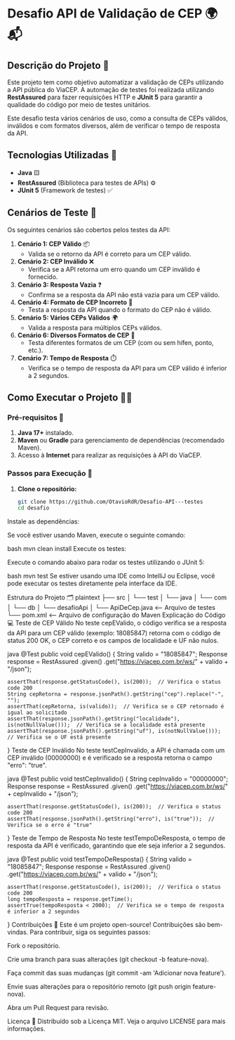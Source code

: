 # Desafio API de Validação de CEP 🌍📬

## Descrição do Projeto 📝

Este projeto tem como objetivo automatizar a validação de CEPs utilizando a API pública do ViaCEP. A automação de testes foi realizada utilizando **RestAssured** para fazer requisições HTTP e **JUnit 5** para garantir a qualidade do código por meio de testes unitários.

Este desafio testa vários cenários de uso, como a consulta de CEPs válidos, inválidos e com formatos diversos, além de verificar o tempo de resposta da API.

## Tecnologias Utilizadas 🚀

- **Java** 🟨
- **RestAssured** (Biblioteca para testes de APIs) ⚙️
- **JUnit 5** (Framework de testes) ✅

## Cenários de Teste 🧪

Os seguintes cenários são cobertos pelos testes da API:

1. **Cenário 1: CEP Válido** 📦
   - Valida se o retorno da API é correto para um CEP válido.
2. **Cenário 2: CEP Inválido** ❌
   - Verifica se a API retorna um erro quando um CEP inválido é fornecido.
3. **Cenário 3: Resposta Vazia** ❓
   - Confirma se a resposta da API não está vazia para um CEP válido.
4. **Cenário 4: Formato de CEP Incorreto** 🔴
   - Testa a resposta da API quando o formato do CEP não é válido.
5. **Cenário 5: Vários CEPs Válidos** 🌍
   - Valida a resposta para múltiplos CEPs válidos.
6. **Cenário 6: Diversos Formatos de CEP** 🔄
   - Testa diferentes formatos de um CEP (com ou sem hífen, ponto, etc.).
7. **Cenário 7: Tempo de Resposta** ⏱️
   - Verifica se o tempo de resposta da API para um CEP válido é inferior a 2 segundos.

## Como Executar o Projeto 🏃‍♂️

### Pré-requisitos 🔧

1. **Java 17+** instalado.
2. **Maven** ou **Gradle** para gerenciamento de dependências (recomendado Maven).
3. Acesso à **Internet** para realizar as requisições à API do ViaCEP.

### Passos para Execução 🚀

1. **Clone o repositório:**

   ```bash
   git clone https://github.com/OtavioRdR/Desafio-API---testes
   cd desafio
Instale as dependências:

Se você estiver usando Maven, execute o seguinte comando:

bash
mvn clean install
Execute os testes:

Execute o comando abaixo para rodar os testes utilizando o JUnit 5:

bash
mvn test
Se estiver usando uma IDE como IntelliJ ou Eclipse, você pode executar os testes diretamente pela interface da IDE.

Estrutura do Projeto 🗂️
plaintext
├── src
│   └── test
│       └── java
│           └── com
│               └── db
│                   └── desafioApi
│                       └── ApiDeCep.java  <-- Arquivo de testes
└── pom.xml  <-- Arquivo de configuração do Maven
Explicação do Código 💻
Teste de CEP Válido
No teste cepEValido, o código verifica se a resposta da API para um CEP válido (exemplo: 18085847) retorna com o código de status 200 OK, o CEP correto e os campos de localidade e UF não nulos.

java
@Test
public void cepEValido() {
    String valido = "18085847";
    Response response = RestAssured
            .given()
            .get("https://viacep.com.br/ws/" + valido + "/json");

    assertThat(response.getStatusCode(), is(200));  // Verifica o status code 200
    String cepRetorna = response.jsonPath().getString("cep").replace("-", "");
    assertThat(cepRetorna, is(valido));  // Verifica se o CEP retornado é igual ao solicitado
    assertThat(response.jsonPath().getString("localidade"), is(notNullValue()));  // Verifica se a localidade está presente
    assertThat(response.jsonPath().getString("uf"), is(notNullValue()));  // Verifica se o UF está presente
}
Teste de CEP Inválido
No teste testCepInvalido, a API é chamada com um CEP inválido (00000000) e é verificado se a resposta retorna o campo "erro": "true".

java
@Test
public void testCepInvalido() {
    String cepInvalido = "00000000";
    Response response = RestAssured
            .given()
            .get("https://viacep.com.br/ws/" + cepInvalido + "/json");

    assertThat(response.getStatusCode(), is(200));  // Verifica o status code 200
    assertThat(response.jsonPath().getString("erro"), is("true"));  // Verifica se o erro é "true"
}
Teste de Tempo de Resposta
No teste testTempoDeResposta, o tempo de resposta da API é verificado, garantindo que ele seja inferior a 2 segundos.

java
@Test
public void testTempoDeResposta() {
    String valido = "18085847";
    Response response = RestAssured
            .given()
            .get("https://viacep.com.br/ws/" + valido + "/json");

    assertThat(response.getStatusCode(), is(200));  // Verifica o status code 200
    long tempoResposta = response.getTime();
    assertTrue(tempoResposta < 2000);  // Verifica se o tempo de resposta é inferior a 2 segundos
}
Contribuições 🤝
Este é um projeto open-source! Contribuições são bem-vindas. Para contribuir, siga os seguintes passos:

Fork o repositório.

Crie uma branch para suas alterações (git checkout -b feature-nova).

Faça commit das suas mudanças (git commit -am 'Adicionar nova feature').

Envie suas alterações para o repositório remoto (git push origin feature-nova).

Abra um Pull Request para revisão.

Licença 📜
Distribuído sob a Licença MIT. Veja o arquivo LICENSE para mais informações.
